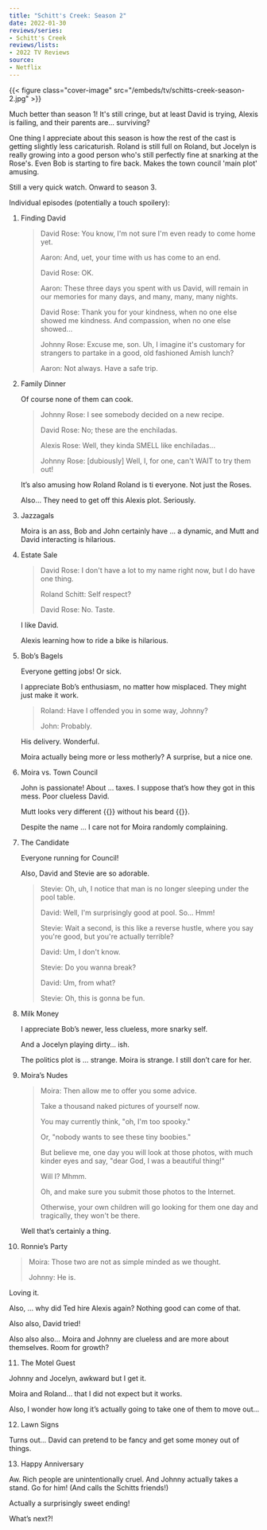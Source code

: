 ```yaml
---
title: "Schitt's Creek: Season 2"
date: 2022-01-30
reviews/series:
- Schitt's Creek
reviews/lists:
- 2022 TV Reviews
source:
- Netflix
---
```

{{< figure class="cover-image" src="/embeds/tv/schitts-creek-season-2.jpg" >}}

Much better than season 1! It's still cringe, but at least David is trying, Alexis is failing, and their parents are... surviving? 

One thing I appreciate about this season is how the rest of the cast is getting slightly less caricaturish. Roland is still full on Roland, but Jocelyn is really growing into a good person who's still perfectly fine at snarking at the Rose's. Even Bob is starting to fire back. Makes the town council 'main plot' amusing. 

Still a very quick watch. Onward to season 3. 

<!--more-->

Individual episodes (potentially a touch spoilery):

1. Finding David

   > David Rose: You know, I'm not sure I'm even ready to come home yet.
   >
   > Aaron: And, uet, your time with us has come to an end.
   > 
   > David Rose: OK.
   >
   > Aaron: These three days you spent with us David, will remain in our memories for many days, and many, many, many nights.
   > 
   > David Rose: Thank you for your kindness, when no one else showed me kindness. And compassion, when no one else showed...
   >
   > Johnny Rose: Excuse me, son. Uh, I imagine it's customary for strangers to partake in a good, old fashioned Amish lunch?
   >
   > Aaron: Not always. Have a safe trip.

2. Family Dinner

   Of course none of them can cook. 

   > Johnny Rose: I see somebody decided on a new recipe.
   > 
   > David Rose: No; these are the enchiladas.
   >
   > Alexis Rose: Well, they kinda SMELL like enchiladas...
   > 
   > Johnny Rose: [dubiously] Well, I, for one, can't WAIT to try them out!

   It’s also amusing how Roland Roland is ti everyone. Not just the Roses. 

   Also… They need to get off this Alexis plot. Seriously. 

3. Jazzagals

   Moira is an ass, Bob and John certainly have … a dynamic, and Mutt and David interacting is hilarious. 

4. Estate Sale

   > David Rose: I don't have a lot to my name right now, but I do have one thing.
   >
   > Roland Schitt: Self respect?
   > 
   > David Rose: No. Taste.

   I like David. 

   Alexis learning how to ride a bike is hilarious. 

5. Bob’s Bagels

   Everyone getting jobs! Or sick. 

   I appreciate Bob’s enthusiasm, no matter how misplaced. They might just make it work. 

   > Roland: Have I offended you in some way, Johnny?   
   >
   > John: Probably.

   His delivery. Wonderful. 

   Moira actually being more or less motherly? A surprise, but a nice one. 

6. Moira vs. Town Council

   John is passionate! About … taxes. I suppose that’s how they got in this mess. Poor clueless David. 

   Mutt looks very different {{<spoiler>}} without his beard {{</spoiler>}}. 

   Despite the name … I care not for Moira randomly complaining. 

7. The Candidate

   Everyone running for Council!

   Also, David and Stevie are so adorable. 

   > Stevie: Oh, uh, I notice that man is no longer sleeping under the pool table. 
   >
   > David: Well, I'm surprisingly good at pool. So... Hmm! 
   > 
   > Stevie: Wait a second, is this like a reverse hustle, where you say you're good, but you're actually terrible? 
   > 
   > David: Um, I don't know. 
   >
   > Stevie: Do you wanna break? 
   >
   > David: Um, from what? 
   >
   > Stevie: Oh, this is gonna be fun.

8. Milk Money

   I appreciate Bob’s newer, less clueless, more snarky self. 

   And a Jocelyn playing dirty… ish.

   The politics plot is … strange. Moira is strange. I still don’t care for her. 

9. Moira’s Nudes

   > Moira: Then allow me to offer you some advice. 
   >
   > Take a thousand naked pictures of yourself now. 
   >
   > You may currently think, "oh, I'm too spooky."
   >
   > Or, "nobody wants to see these tiny boobies." 
   >
   > But believe me, one day you will look at those photos, with much kinder eyes and say, "dear God, I was a beautiful thing!" 
   >
   > Will I? Mhmm. 
   >
   > Oh, and make sure you submit those photos to the Internet. 
   >
   > Otherwise, your own children will go looking for them one day and tragically, they won't be there.

   Well that’s certainly a thing. 

10. Ronnie’s Party 

   > Moira: Those two are not as simple minded as we thought. 
   >
   > Johnny: He is.

   Loving it. 

   Also, … why did Ted hire Alexis again? Nothing good can come of that. 

   Also also, David tried!

   Also also also… Moira and Johnny are clueless and are more about themselves. Room for growth?

11. The Motel Guest

   Johnny and Jocelyn, awkward but I get it. 

   Moira and Roland… that I did not expect but it works. 

   Also, I wonder how long it’s actually going to take one of them to move out…

12. Lawn Signs

   Turns out… David can pretend to be fancy and get some money out of things. 

13. Happy Anniversary

   Aw. Rich people are unintentionally cruel. And Johnny actually takes a stand. Go for him! (And calls the Schitts friends!)

   Actually a surprisingly sweet ending!

   What’s next?!

